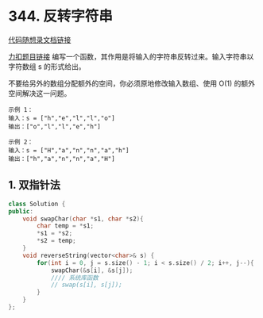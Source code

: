 # 344. 反转字符串

[代码随想录文档链接](https://www.programmercarl.com/0344.%E5%8F%8D%E8%BD%AC%E5%AD%97%E7%AC%A6%E4%B8%B2.html#%E6%80%9D%E8%B7%AF)

[力扣题目链接](https://leetcode.cn/problems/reverse-string/)
编写一个函数，其作用是将输入的字符串反转过来。输入字符串以字符数组 s 的形式给出。

不要给另外的数组分配额外的空间，你必须原地修改输入数组、使用 O(1) 的额外空间解决这一问题。


```text
示例 1：
输入：s = ["h","e","l","l","o"]
输出：["o","l","l","e","h"]

示例 2：
输入：s = ["H","a","n","n","a","h"]
输出：["h","a","n","n","a","H"]
```

## 1. 双指针法
```cpp
class Solution {
public:
    void swapChar(char *s1, char *s2){
        char temp = *s1;
        *s1 = *s2;
        *s2 = temp;
    }
    void reverseString(vector<char>& s) {
        for(int i = 0, j = s.size() - 1; i < s.size() / 2; i++, j--){
            swapChar(&s[i], &s[j]);
            //// 系统库函数
            // swap(s[i], s[j]);
        }
    }
};
```